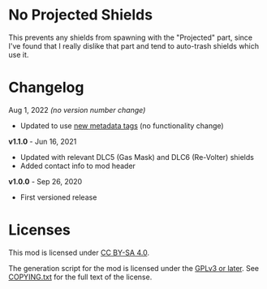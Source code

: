 No Projected Shields
====================

This prevents any shields from spawning with the "Projected" part, since I've found that
I really dislike that part and tend to auto-trash shields which use it.

Changelog
=========

Aug 1, 2022 *(no version number change)*
 * Updated to use [new metadata tags](https://github.com/apple1417/blcmm-parsing/tree/master/blimp)
   (no functionality change)

**v1.1.0** - Jun 16, 2021
 * Updated with relevant DLC5 (Gas Mask) and DLC6 (Re-Volter) shields
 * Added contact info to mod header

**v1.0.0** - Sep 26, 2020
 * First versioned release
 
Licenses
========

This mod is licensed under [CC BY-SA 4.0](https://creativecommons.org/licenses/by-sa/4.0/).

The generation script for the mod is licensed under the
[GPLv3 or later](https://www.gnu.org/licenses/quick-guide-gplv3.html).
See [COPYING.txt](../../COPYING.txt) for the full text of the license.

